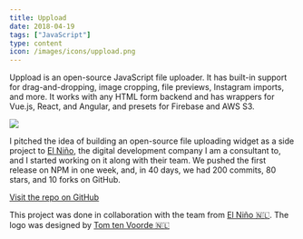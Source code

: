 ```yaml
---
title: Uppload
date: 2018-04-19
tags: ["JavaScript"]
type: content
icon: /images/icons/uppload.png
---
```


Uppload is an open-source JavaScript file uploader. It has built-in support for drag-and-dropping, image cropping, file previews,  Instagram imports, and more. It works with any HTML form backend and has wrappers for Vue.js, React, and Angular, and presets for Firebase and AWS S3.

<!--more-->

![](https://user-images.githubusercontent.com/2841780/40658486-bac5ca08-634b-11e8-895e-a788a89f8dd0.gif)

I pitched the idea of building an open-source file uploading widget as a side project to [El Niño](https://www.elnino.tech), the digital development company I am a consultant to, and I started working on it along with their team. We pushed the first release on NPM in one week, and, in 40 days, we had 200 commits, 80 stars, and 10 forks on GitHub.

[Visit the repo on GitHub](https://github.com/elninotech/uppload)

<footer>This project was done in collaboration with the team from <a href="https://www.elnino.tech">El Niño 🇳🇱</a>. The logo was designed by <a href="http://www.welovewhatwedo.nl/">Tom ten Voorde 🇳🇱</a></footer>